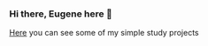 ### Hi there, Eugene here 👋 

[Here](https://rolling-scopes-school.github.io/eugenemp-JSFE2021Q1) you can see some of my simple study projects

<!-- On [this page](https://github.com/eugenemp-templates) you can find my custom project templates -->


<!--
**eugenemp/eugenemp** is a ✨ _special_ ✨ repository because its `README.md` (this file) appears on your GitHub profile.

Here are some ideas to get you started:

- 🔭 I’m currently working on ...
- 🌱 I’m currently learning ...
- 👯 I’m looking to collaborate on ...
- 🤔 I’m looking for help with ...
- 💬 Ask me about ...
- 📫 How to reach me: ...
- 😄 Pronouns: ...
- ⚡ Fun fact: ...
-->
